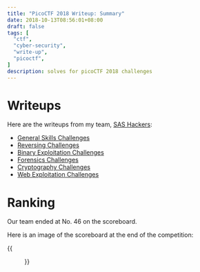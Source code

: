```yaml
---
title: "PicoCTF 2018 Writeup: Summary"
date: 2018-10-13T08:56:01+08:00
draft: false
tags: [
  "ctf",
  "cyber-security",
  "write-up",
  "picoctf",
]
description: solves for picoCTF 2018 challenges
---
```


# Writeups

Here are the writeups from my team, [SAS Hackers](https://ctftime.org/team/51836):

* [General Skills Challenges](/blog/posts/picoctf-2018-writeup/general-skills/)
* [Reversing Challenges](/blog/posts/picoctf-2018-writeup/reversing/)
* [Binary Exploitation Challenges](/blog/posts/picoctf-2018-writeup/binary-exploitation/)
* [Forensics Challenges](/blog/posts/picoctf-2018-writeup/forensics/)
* [Cryptography Challenges](http://localhost:1313/blog/posts/picoctf-2018-writeup/cryptography/)
* [Web Exploitation Challenges](http://localhost:1313/blog/posts/picoctf-2018-writeup/web-exploitation/)

# Ranking

Our team ended at No. 46 on the scoreboard.

Here is an image of the scoreboard at the end of the competition:

{{<figure src="/blog/picoctf-2018-writeup/scoreboard.png">}}
